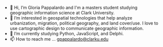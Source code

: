 - 👋 Hi, I’m Gloria Pappalardo and I'm a masters student studying geographic information science at Clark University.
- 👀 I’m interested in geospatial technologies that help analyze urbanization, migration, political geography, and land cover/use. I love to use cartographic
design to communicate geographic information. 
- 🌱 I’m currently studying Python, JavaScript, and Delphi.
- 📫 How to reach me ... gpappalardo@clarku.edu

<!---
grpappalardo/grpappalardo is a ✨ special ✨ repository because its `README.md` (this file) appears on your GitHub profile.
You can click the Preview link to take a look at your changes.
--->

